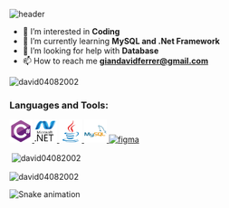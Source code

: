 ![header](https://capsule-render.vercel.app/api?type=waving&color=0:EEFF00,100:a82da8&height=400&section=header&text=Hello,%20I'm%20David&fontSize=50&animation=fadeIn)

- 👀 I’m interested in **Coding**
- 🌱 I’m currently learning **MySQL and .Net Framework**
- 🤝 I’m looking for help with **Database**
- 📫 How to reach me **giandavidferrer@gmail.com**

<p align="left"> <img src="https://komarev.com/ghpvc/?username=david04082002&label=Profile%20views&color=0e75b6&style=flat" alt="david04082002" /> </p>

<h3 align="left">Languages and Tools:</h3>
<p align="left"> <a href="https://www.w3schools.com/cs/" target="_blank" rel="noreferrer"> 
<img src="https://raw.githubusercontent.com/devicons/devicon/master/icons/csharp/csharp-original.svg" alt="csharp" width="40" height="40"/> </a> 
<a href="https://dotnet.microsoft.com/" target="_blank" rel="noreferrer"> <img src="https://raw.githubusercontent.com/devicons/devicon/master/icons/dot-net/dot-net-original-wordmark.svg" alt="dotnet" width="40" height="40"/> </a>  <a href="https://www.java.com" target="_blank" rel="noreferrer"> <img src="https://raw.githubusercontent.com/devicons/devicon/master/icons/java/java-original.svg" alt="java" width="40" height="40"/> </a> <a href="https://www.mysql.com/" target="_blank" rel="noreferrer"> <img src="https://raw.githubusercontent.com/devicons/devicon/master/icons/mysql/mysql-original-wordmark.svg" alt="mysql" width="40" height="40"/><a href="https://www.figma.com/" target="_blank" rel="noreferrer"> <img src="https://www.vectorlogo.zone/logos/figma/figma-icon.svg" alt="figma" width="40" height="40"/> </a>

<p>&nbsp;<img align="center" src="https://github-readme-stats.vercel.app/api?username=david04082002&show_icons=true&locale=en" alt="david04082002" /></p>

<p><img align="center" src="https://github-readme-streak-stats.herokuapp.com/?user=david04082002&" alt="david04082002" /></p>

![Snake animation](https://github.com/thepiyushmalhotra/thepiyushmalhotra/blob/output/github-contribution-grid-snake.svg)

<!---
David04082002/David04082002 is a ✨ special ✨ repository because its `README.md` (this file) appears on your GitHub profile.
You can click the Preview link to take a look at your changes.
--->
